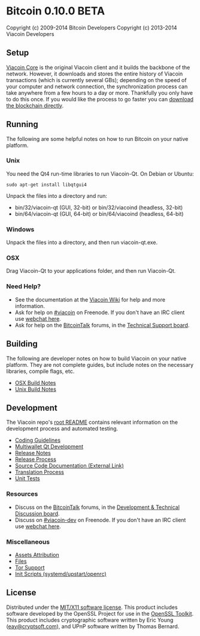 Bitcoin 0.10.0 BETA
=====================

Copyright (c) 2009-2014 Bitcoin Developers
Copyright (c) 2013-2014 Viacoin Developers


Setup
---------------------
[Viacoin Core](http://viacoin.org/en/download) is the original Viacoin client and it builds the backbone of the network. However, it downloads and stores the entire history of Viacoin transactions (which is currently several GBs); depending on the speed of your computer and network connection, the synchronization process can take anywhere from a few hours to a day or more. Thankfully you only have to do this once. If you would like the process to go faster you can [download the blockchain directly](bootstrap.md).


Running
---------------------
The following are some helpful notes on how to run Bitcoin on your native platform. 

### Unix

You need the Qt4 run-time libraries to run Viacoin-Qt. On Debian or Ubuntu:

	sudo apt-get install libqtgui4

Unpack the files into a directory and run:

- bin/32/viacoin-qt (GUI, 32-bit) or bin/32/viacoind (headless, 32-bit)
- bin/64/viacoin-qt (GUI, 64-bit) or bin/64/viacoind (headless, 64-bit)



### Windows

Unpack the files into a directory, and then run viacoin-qt.exe.

### OSX

Drag Viacoin-Qt to your applications folder, and then run Viacoin-Qt.

### Need Help?

* See the documentation at the [Viacoin Wiki](https://en.viacoin.org/wiki/Main_Page)
for help and more information.
* Ask for help on [#viacoin](http://webchat.freenode.net?channels=viacoin) on Freenode. If you don't have an IRC client use [webchat here](http://webchat.freenode.net?channels=viacoin).
* Ask for help on the [BitcoinTalk](https://bitcointalk.org/) forums, in the [Technical Support board](https://bitcointalk.org/index.php?board=4.0).

Building
---------------------
The following are developer notes on how to build Viacoin on your native platform. They are not complete guides, but include notes on the necessary libraries, compile flags, etc.

- [OSX Build Notes](build-osx.md)
- [Unix Build Notes](build-unix.md)

Development
---------------------
The Viacoin repo's [root README](https://github.com/viacoin/viacoin/blob/master/README.md) contains relevant information on the development process and automated testing.

- [Coding Guidelines](coding.md)
- [Multiwallet Qt Development](multiwallet-qt.md)
- [Release Notes](release-notes.md)
- [Release Process](release-process.md)
- [Source Code Documentation (External Link)](https://dev.visucore.com/bitcoin/doxygen/)
- [Translation Process](translation_process.md)
- [Unit Tests](unit-tests.md)

### Resources
* Discuss on the [BitcoinTalk](https://bitcointalk.org/) forums, in the [Development & Technical Discussion board](https://bitcointalk.org/index.php?board=6.0).
* Discuss on [#viacoin-dev](http://webchat.freenode.net/?channels=viacoin) on Freenode. If you don't have an IRC client use [webchat here](http://webchat.freenode.net/?channels=viacoin-dev).

### Miscellaneous
- [Assets Attribution](assets-attribution.md)
- [Files](files.md)
- [Tor Support](tor.md)
- [Init Scripts (systemd/upstart/openrc)](init.md)

License
---------------------
Distributed under the [MIT/X11 software license](http://www.opensource.org/licenses/mit-license.php).
This product includes software developed by the OpenSSL Project for use in the [OpenSSL Toolkit](https://www.openssl.org/). This product includes
cryptographic software written by Eric Young ([eay@cryptsoft.com](mailto:eay@cryptsoft.com)), and UPnP software written by Thomas Bernard.

